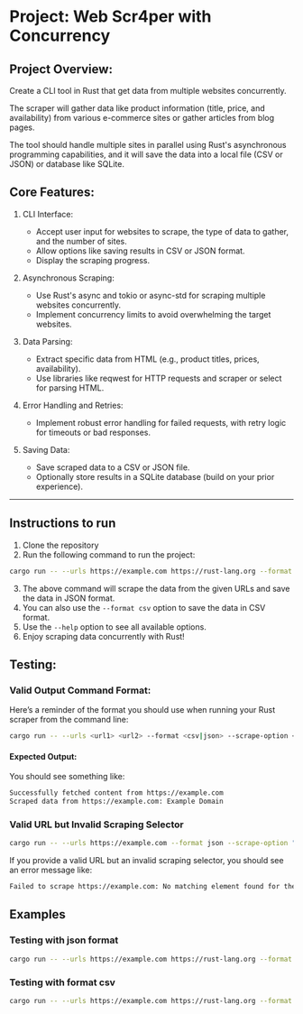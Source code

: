 # Project: Web Scr4per with Concurrency
## Project Overview:
Create a CLI tool in Rust that get data from multiple websites concurrently. 

The scraper will gather data like product information (title, price, and availability) from various e-commerce sites or gather articles from blog pages. 

The tool should handle multiple sites in parallel using Rust's asynchronous programming capabilities, and it will save the data into a local file (CSV or JSON) or database like SQLite.

## Core Features:
1. CLI Interface:
    - Accept user input for websites to scrape, the type of data to gather, and the number of sites.
    - Allow options like saving results in CSV or JSON format.
    - Display the scraping progress.

2. Asynchronous Scraping:
   - Use Rust's async and tokio or async-std for scraping multiple websites concurrently.
   - Implement concurrency limits to avoid overwhelming the target websites.

3. Data Parsing:
   - Extract specific data from HTML (e.g., product titles, prices, availability).
   - Use libraries like reqwest for HTTP requests and scraper or select for parsing HTML.

4. Error Handling and Retries:
   - Implement robust error handling for failed requests, with retry logic for timeouts or bad responses.

5. Saving Data:
   - Save scraped data to a CSV or JSON file.
   - Optionally store results in a SQLite database (build on your prior experience).

--------

## Instructions to run
1. Clone the repository
2. Run the following command to run the project:
```bash
cargo run -- --urls https://example.com https://rust-lang.org --format json
```
3. The above command will scrape the data from the given URLs and save the data in JSON format.
4. You can also use the `--format csv` option to save the data in CSV format.
5. Use the `--help` option to see all available options.
6. Enjoy scraping data concurrently with Rust!

## Testing: 

### Valid Output Command Format:
Here’s a reminder of the format you should use when running your Rust scraper from the command line:
```bash
cargo run -- --urls <url1> <url2> --format <csv|json> --scrape-option <title|product-name|price|custom-selector>
```
#### Expected Output:
You should see something like:
```bash
Successfully fetched content from https://example.com
Scraped data from https://example.com: Example Domain
```

### Valid URL but Invalid Scraping Selector
```bash
cargo run -- --urls https://example.com --format json --scrape-option ".invalid-class"
```
If you provide a valid URL but an invalid scraping selector, you should see an error message like:
```bash
Failed to scrape https://example.com: No matching element found for the given selector
```

## Examples
### Testing with json format
```bash
cargo run -- --urls https://example.com https://rust-lang.org --format json --scrape-option title
```

### Testing with format csv
```bash
cargo run -- --urls https://example.com https://rust-lang.org --format csv --scrape-option title
```
